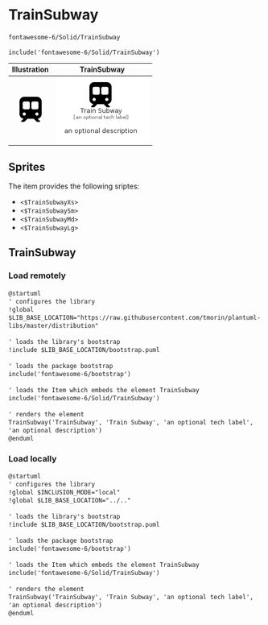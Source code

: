# TrainSubway


```text
fontawesome-6/Solid/TrainSubway
```

```text
include('fontawesome-6/Solid/TrainSubway')
```



| Illustration | TrainSubway |
| :---: | :---: |
| ![illustration for Illustration](../../fontawesome-6/Solid/TrainSubway.png) | ![illustration for TrainSubway](../../fontawesome-6/Solid/TrainSubway.Local.png) |



## Sprites
The item provides the following sriptes:

- `<$TrainSubwayXs>`
- `<$TrainSubwaySm>`
- `<$TrainSubwayMd>`
- `<$TrainSubwayLg>`





## TrainSubway

### Load remotely
```plantuml
@startuml
' configures the library
!global $LIB_BASE_LOCATION="https://raw.githubusercontent.com/tmorin/plantuml-libs/master/distribution"

' loads the library's bootstrap
!include $LIB_BASE_LOCATION/bootstrap.puml

' loads the package bootstrap
include('fontawesome-6/bootstrap')

' loads the Item which embeds the element TrainSubway
include('fontawesome-6/Solid/TrainSubway')

' renders the element
TrainSubway('TrainSubway', 'Train Subway', 'an optional tech label', 'an optional description')
@enduml
```

### Load locally
```plantuml
@startuml
' configures the library
!global $INCLUSION_MODE="local"
!global $LIB_BASE_LOCATION="../.."

' loads the library's bootstrap
!include $LIB_BASE_LOCATION/bootstrap.puml

' loads the package bootstrap
include('fontawesome-6/bootstrap')

' loads the Item which embeds the element TrainSubway
include('fontawesome-6/Solid/TrainSubway')

' renders the element
TrainSubway('TrainSubway', 'Train Subway', 'an optional tech label', 'an optional description')
@enduml
```

